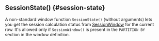 ## SessionState() {#session-state}

A non-standard window function `SessionState()` (without arguments) lets you get the session calculation status from [SessionWindow](../../../syntax/group_by.md#session-window) for the current row.
It's allowed only if `SessionWindow()` is present in the `PARTITION BY` section in the window definition.
